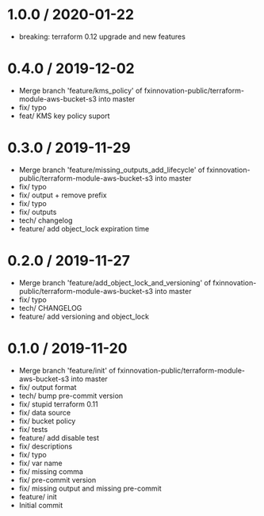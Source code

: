 
1.0.0 / 2020-01-22
==================

  * breaking: terraform 0.12 upgrade and new features

0.4.0 / 2019-12-02
==================

  * Merge branch 'feature/kms_policy' of fxinnovation-public/terraform-module-aws-bucket-s3 into master
  * fix/ typo
  * feat/ KMS key policy suport

0.3.0 / 2019-11-29
==================

  * Merge branch 'feature/missing_outputs_add_lifecycle' of fxinnovation-public/terraform-module-aws-bucket-s3 into master
  * fix/ typo
  * fix/ output + remove prefix
  * fix/ typo
  * fix/ outputs
  * tech/ changelog
  * feature/ add object_lock expiration time

0.2.0 / 2019-11-27
==================

  * Merge branch 'feature/add_object_lock_and_versioning' of fxinnovation-public/terraform-module-aws-bucket-s3 into master
  * fix/ typo
  * tech/ CHANGELOG
  * feature/ add versioning and object_lock

0.1.0 / 2019-11-20
==================

  * Merge branch 'feature/init' of fxinnovation-public/terraform-module-aws-bucket-s3 into master
  * fix/ output format
  * tech/ bump pre-commit version
  * fix/ stupid terraform 0.11
  * fix/ data source
  * fix/ bucket policy
  * fix/ tests
  * feature/ add disable test
  * fix/ descriptions
  * fix/ typo
  * fix/ var name
  * fix/ missing comma
  * fix/ pre-commit version
  * fix/ missing output and missing pre-commit
  * feature/ init
  * Initial commit
